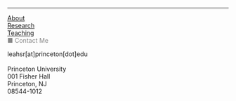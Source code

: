 
            
<hr>
<div class="row">
  <div class="column left" style="color:#888">
    <a href="https://leahrosenstiel.github.io">About</a> <br> <a href="research"> Research </a> <br> <a href="teaching">Teaching</a> <br><currentpage></currentpage> &#9632; Contact Me
  </div>
  <div class="column right">
    <p>leahsr[at]princeton[dot]edu <br> <br> Princeton University <br /> 001 Fisher Hall <br /> Princeton, NJ <br /> 08544-1012 </p>
  </div>
</div>

